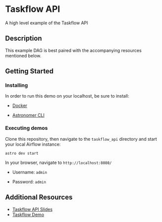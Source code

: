 # Taskflow API

A high level example of the Taskflow API

## Description

This example DAG is best paired with the accompanying resources mentioned below.

## Getting Started

### Installing

In order to run this demo on your localhost, be sure to install:

* [Docker](https://www.docker.com/products/docker-desktop)

* [Astronomer CLI](https://www.astronomer.io/docs/cloud/stable/resources/cli-reference)


### Executing demos

Clone this repository, then navigate to the ```taskflow_api``` directory and start your local Airflow instance:
```
astro dev start
```

In your browser, navigate to ```http://localhost:8080/```

* Username: ```admin```

* Password: ```admin```


## Additional Resources

* [Taskflow API Slides](https://www.notion.so/astronomerio/Taskflow-API-722dba84b372464a8394319f84250301#6a2c4360d0df4adf8738902dd8ecb4ac)
* [Taskflow Demo](https://www.astronomer.io/guides/intro-to-airflow)
